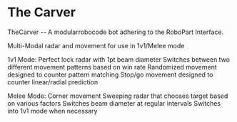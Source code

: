 The Carver
==================

TheCarver -- A modularrobocode bot adhering to the RoboPart Interface.
 
Multi-Modal radar and movement for use in 1v1/Melee mode

1v1 Mode:
          Perfect lock radar with 1pt beam diameter
           Switches between two different movement patterns based on win rate
                  Randomized movement designed to counter pattern matching
                  Stop/go movement designed to counter linear/radial prediction

Melee Mode:
            Corner movement
            Sweeping radar that chooses target based on various factors
                  Switches beam diameter at regular intervals
            Switches into 1v1 mode when necessary